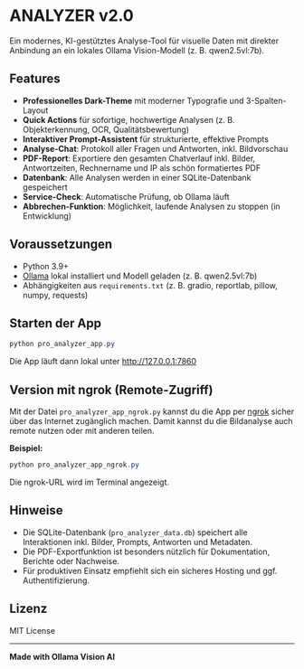 # ANALYZER v2.0

Ein modernes, KI-gestütztes Analyse-Tool für visuelle Daten mit direkter Anbindung an ein lokales Ollama Vision-Modell (z. B. qwen2.5vl:7b).

## Features
- **Professionelles Dark-Theme** mit moderner Typografie und 3-Spalten-Layout
- **Quick Actions** für sofortige, hochwertige Analysen (z. B. Objekterkennung, OCR, Qualitätsbewertung)
- **Interaktiver Prompt-Assistent** für strukturierte, effektive Prompts
- **Analyse-Chat**: Protokoll aller Fragen und Antworten, inkl. Bildvorschau
- **PDF-Report**: Exportiere den gesamten Chatverlauf inkl. Bilder, Antwortzeiten, Rechnername und IP als schön formatiertes PDF
- **Datenbank**: Alle Analysen werden in einer SQLite-Datenbank gespeichert
- **Service-Check**: Automatische Prüfung, ob Ollama läuft
- **Abbrechen-Funktion**: Möglichkeit, laufende Analysen zu stoppen (in Entwicklung)

## Voraussetzungen
- Python 3.9+
- [Ollama](https://ollama.com/) lokal installiert und Modell geladen (z. B. qwen2.5vl:7b)
- Abhängigkeiten aus `requirements.txt` (z. B. gradio, reportlab, pillow, numpy, requests)

## Starten der App
```powershell
python pro_analyzer_app.py
```
Die App läuft dann lokal unter http://127.0.0.1:7860

## Version mit ngrok (Remote-Zugriff)
Mit der Datei `pro_analyzer_app_ngrok.py` kannst du die App per [ngrok](https://ngrok.com/) sicher über das Internet zugänglich machen. Damit kannst du die Bildanalyse auch remote nutzen oder mit anderen teilen.

**Beispiel:**
```powershell
python pro_analyzer_app_ngrok.py
```
Die ngrok-URL wird im Terminal angezeigt.

## Hinweise
- Die SQLite-Datenbank (`pro_analyzer_data.db`) speichert alle Interaktionen inkl. Bilder, Prompts, Antworten und Metadaten.
- Die PDF-Exportfunktion ist besonders nützlich für Dokumentation, Berichte oder Nachweise.
- Für produktiven Einsatz empfiehlt sich ein sicheres Hosting und ggf. Authentifizierung.

## Lizenz
MIT License

---
**Made with Ollama Vision AI**
